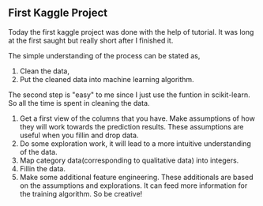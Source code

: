 ## First Kaggle Project

Today the first kaggle project was done with the help of tutorial. It was long at the first saught but really short after I finished it.

The simple understanding of the process can be stated as, 

1. Clean the data,
2. Put the cleaned data into machine learning algorithm.

The second step is "easy" to me since I just use the funtion in scikit-learn. So all the time is spent in cleaning the data.

1. Get a first view of the columns that you have. Make assumptions of how they will work towards the prediction results. These assumptions are useful when you fillin and drop data.
2. Do some exploration work, it will lead to a more intuitive understanding of the data.
3. Map category data(corresponding to qualitative data) into integers.
4. Fillin the data.
5. Make some additional feature engineering. These additionals are based on the assumptions and explorations. It can feed more information for the training algorithm. So be creative!